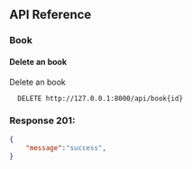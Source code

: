 ## API Reference
### Book
#### Delete an book
Delete an book
```http
  DELETE http://127.0.0.1:8000/api/book{id}
```
### Response 201:
```json
{
	"message":"success",
}
```

